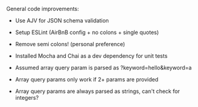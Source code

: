 General code improvements:
- Use AJV for JSON schema validation
- Setup ESLint (AirBnB config + no colons + single quotes)
- Remove semi colons! (personal preference)

- Installed Mocha and Chai as a dev dependency for unit tests

- Assumed array query param is parsed as ?keyword=hello&keyword=a
- Array query params only work if 2+ params are provided
- Array query params are always parsed as strings, can't check for integers?